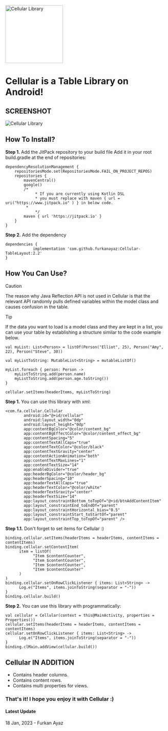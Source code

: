 <img src="https://raw.githubusercontent.com/furkanayaz/Cellular-TableLayout/master/cellular.png" width="180" height="180" title="Logo" align="middle" alt="Cellular Library">

# Cellular is a Table Library on Android!

## SCREENSHOT

<img src="https://raw.githubusercontent.com/furkanayaz/Cellular-TableLayout/master/layout.jpeg" title="Logo" align="middle" alt="Cellular Library">

## How To Install?

**Step 1.** Add the JitPack repository to your build file
Add it in your root build.gradle at the end of repositories:

```
dependencyResolutionManagement {
	repositoriesMode.set(RepositoriesMode.FAIL_ON_PROJECT_REPOS)
	repositories {
		mavenCentral()
		google()
		/*
        	 * If you are currently using Kotlin DSL
        	 * you must replace with maven { url = uri("https://www.jitpack.io" ) } in below code.
		 * 
        	 */
		maven { url 'https://jitpack.io' }
	}
}
```

**Step 2.** Add the dependency

```
dependencies {
	        implementation 'com.github.furkanayaz:Cellular-TableLayout:2.2'
}
```

## How You Can Use?

> [!CAUTION]
> The reason why Java Reflection API is not used in Cellular is that the relevant API randomly pulls defined variables within the model class and causes confusion in the table.

> [!TIP]
> If the data you want to load is a model class and they are kept in a list, you can use your table by establishing a structure similar to the code example below.

```
val myList: List<Person> = listOf(Person("Elliot", 25), Person("Amy", 22), Person("Steve", 30))

val myListToString: MutableList<String> = mutableListOf()

myList.foreach { person: Person ->
	myListToString.add(person.name)
	myListToString.add(person.age.toString())
}

cellular.setItems(headerItems, myListToString)
```

**Step 1.** You can use this library with xml:

```
<com.fa.cellular.Cellular
        android:id="@+id/cellular"
        android:layout_width="0dp"
        android:layout_height="0dp"
        app:contentBgColor="@color/content_bg"
        app:contentBgEffectColor="@color/content_effect_bg"
        app:contentSpacing="5"
        app:contentTextAllCaps="true"
        app:contentTextColor="@color/black"
        app:contentTextGravity="center"
        app:contentActionAnimation="both"
        app:contentTextMaxLines="1"
        app:contentTextSize="14"
        app:enableDivider="true"
        app:headerBgColor="@color/header_bg"
        app:headerSpacing="10"
        app:headerTextAllCaps="true"
        app:headerTextColor="@color/white"
        app:headerTextGravity="center"
        app:headerTextSize="14"
        app:layout_constraintBottom_toTopOf="@+id/btnAddContentItem"
        app:layout_constraintEnd_toEndOf="parent"
        app:layout_constraintHorizontal_bias="0.5"
        app:layout_constraintStart_toStartOf="parent"
        app:layout_constraintTop_toTopOf="parent" />
```

**Step 1.1.** Don't forget to set items for Cellular :)

```
binding.cellular.setItems(headerItems = headerItems, contentItems = contentItems)
binding.cellular.setContentItem(
      item = listOf(
            "Item $contentCounter",
            "Item $contentCounter",
            "Item $contentCounter",
            "Item $contentCounter"
      )
)
binding.cellular.setOnRowClickListener { items: List<String> ->
      Log.e("Items", items.joinToString(separator = "-"))
}
binding.cellular.build()
```

**Step 2.** You can use this library with programmatically:

```
val cellular = Cellular(context = this@MainActivity, properties = Properties())
cellular.setItems(headerItems = headerItems, contentItems = contentItems)
cellular.setOnRowClickListener { items: List<String> ->
      Log.e("Items", items.joinToString(separator = "-"))
}
binding.clMain.addView(cellular.build())
```

## Cellular IN ADDITION

* Contains header columns.
* Contains content rows.
* Contains multi properties for views.

### That's it! I hope you enjoy it with Cellular :)

#### Latest Update

18 Jan, 2023 - Furkan Ayaz
